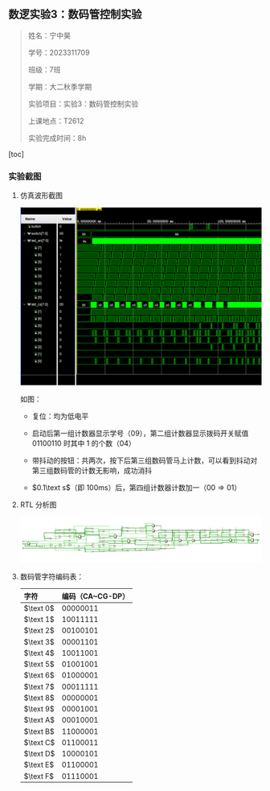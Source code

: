 ## 数逻实验3：数码管控制实验

> 姓名：宁中昊
>
> 学号：2023311709
>
> 班级：7班
>
> 学期：大二秋季学期
>
> 实验项目：实验3：数码管控制实验
>
> 上课地点：T2612
>
> 实验完成时间：8h

[toc]

### 实验截图

1. 仿真波形截图

    ![仿真波形](./assets/仿真波形.jpg)

    如图：

    * 复位：均为低电平

    * 启动后第一组计数器显示学号（$09$），第二组计数器显示拨码开关赋值 $01100110$ 时其中 $1$ 的个数（$04$）

    * 带抖动的按钮：共两次，按下后第三组数码管马上计数，可以看到抖动对第三组数码管的计数无影响，成功消抖

    * $0.1\text s$（即 $100 \text{ms}$）后，第四组计数器计数加一（$00\Rightarrow 01$​）

        

2. RTL 分析图

    ![RTL](./assets/RTL.jpg)

3. 数码管字符编码表：

    | 字符      | 编码（CA~CG-DP） |
    | --------- | ---------------- |
    | $\text 0$ | $00000011$       |
    | $\text 1$ | $10011111$       |
    | $\text 2$ | $00100101$       |
    | $\text 3$ | $00001101$       |
    | $\text 4$ | $10011001$       |
    | $\text 5$ | $01001001$       |
    | $\text 6$ | $01000001$       |
    | $\text 7$ | $00011111$       |
    | $\text 8$ | $00000001$       |
    | $\text 9$ | $00001001$       |
    | $\text A$ | $00010001$       |
    | $\text B$ | $11000001$       |
    | $\text C$ | $01100011$       |
    | $\text D$ | $10000101$       |
    | $\text E$ | $01100001$       |
    | $\text F$ | $01110001$       |

    

